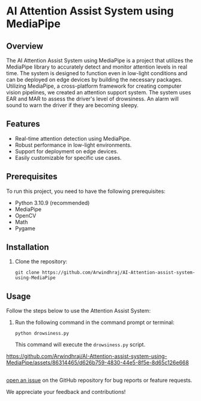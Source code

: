 # AI Attention Assist System using MediaPipe

## Overview

The AI Attention Assist System using MediaPipe is a project that utilizes the MediaPipe library to accurately detect and monitor attention levels in real time. The system is designed to function even in low-light conditions and can be deployed on edge devices by building the necessary packages. Utilizing MediaPipe, a cross-platform framework for creating computer vision pipelines, we created an attention support system. The system uses EAR and MAR to assess the driver's level of drowsiness. An alarm will sound to warn the driver if they are becoming sleepy.

## Features
- Real-time attention detection using MediaPipe.
- Robust performance in low-light environments.
- Support for deployment on edge devices.
- Easily customizable for specific use cases.

## Prerequisites
To run this project, you need to have the following prerequisites:

- Python 3.10.9 (recommended)
- MediaPipe
- OpenCV
- Math
- Pygame

## Installation
1. Clone the repository:
   ```shell
   git clone https://github.com/Arwindhraj/AI-Attention-assist-system-using-MediaPipe
   ```

## Usage
Follow the steps below to use the Attention Assist System:

1. Run the following command in the command prompt or terminal:
   ```shell
   python drowsiness.py
   ```
   This command will execute the `drowsiness.py` script.

   

https://github.com/Arwindhraj/AI-Attention-assist-system-using-MediaPipe/assets/86314465/d626b759-4830-44e5-8f5e-8d65c126e668



##

[open an issue](https://github.com/Arwindhraj/AI-Attention-assist-system-using-MediaPipe/issues) on the GitHub repository for bug reports or feature requests.

We appreciate your feedback and contributions!
